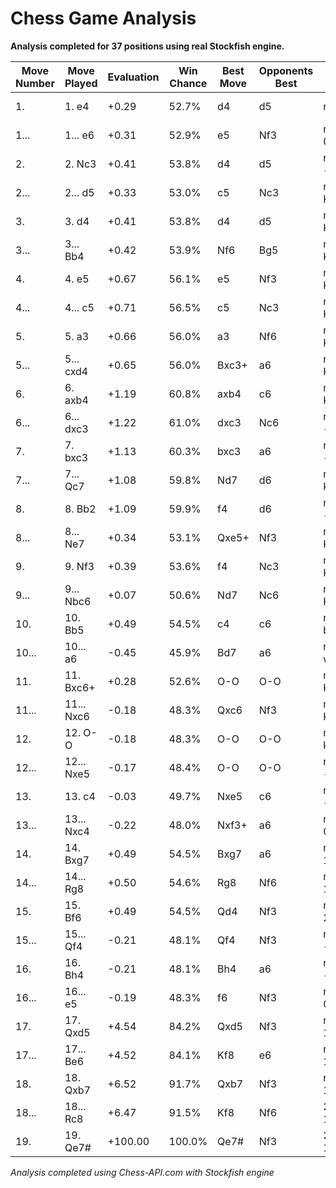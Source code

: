# Chess Game Analysis

**Analysis completed for 37 positions using real Stockfish engine.**

| Move Number | Move Played | Evaluation | Win Chance | Best Move | Opponents Best | FEN | Continuation |
|-------------|-------------|------------|------------|-----------|----------------|-----|-------------|
| 1. | 1. e4 | +0.29 | 52.7% | d4 | d5 | rnbqkbnr/pppppppp/8/8/4P3/8/PPPP1PPP/RNBQKBNR b KQkq - 0 1 | d7d5 c2c4 e7e6 g1f3 |
| 1... | 1... e6 | +0.31 | 52.9% | e5 | Nf3 | rnbqkbnr/pppp1ppp/4p3/8/4P3/8/PPPP1PPP/RNBQKBNR w KQkq - 0 2 | g1f3 |
| 2. | 2. Nc3 | +0.41 | 53.8% | d4 | d5 | rnbqkbnr/pppp1ppp/4p3/8/4P3/2N5/PPPP1PPP/R1BQKBNR b KQkq - 1 2 | d7d5 b1c3 g8f6 c1g5 |
| 2... | 2... d5 | +0.33 | 53.0% | c5 | Nc3 | rnbqkbnr/ppp2ppp/4p3/3p4/4P3/2N5/PPPP1PPP/R1BQKBNR w KQkq - 0 3 |  |
| 3. | 3. d4 | +0.41 | 53.8% | d4 | d5 | rnbqkbnr/ppp2ppp/4p3/3p4/3PP3/2N5/PPP2PPP/R1BQKBNR b KQkq - 0 3 |  |
| 3... | 3... Bb4 | +0.42 | 53.9% | Nf6 | Bg5 | rnbqk1nr/ppp2ppp/4p3/3p4/1b1PP3/2N5/PPP2PPP/R1BQKBNR w KQkq - 1 4 |  |
| 4. | 4. e5 | +0.67 | 56.1% | e5 | Nf3 | rnbqk1nr/ppp2ppp/4p3/3pP3/1b1P4/2N5/PPP2PPP/R1BQKBNR b KQkq - 0 4 | c7c5 a2a3 b4c3 b2c3 |
| 4... | 4... c5 | +0.71 | 56.5% | c5 | Nc3 | rnbqk1nr/pp3ppp/4p3/2ppP3/1b1P4/2N5/PPP2PPP/R1BQKBNR w KQkq - 0 5 | a2a3 |
| 5. | 5. a3 | +0.66 | 56.0% | a3 | Nf6 | rnbqk1nr/pp3ppp/4p3/2ppP3/1b1P4/P1N5/1PP2PPP/R1BQKBNR b KQkq - 0 5 | b4c3 b2c3 g8e7 d1g4 |
| 5... | 5... cxd4 | +0.65 | 56.0% | Bxc3+ | a6 | rnbqk1nr/pp3ppp/4p3/3pP3/1b1p4/P1N5/1PP2PPP/R1BQKBNR w KQkq - 0 6 | b2c3 g8e7 d1g4 d8c7 |
| 6. | 6. axb4 | +1.19 | 60.8% | axb4 | c6 | rnbqk1nr/pp3ppp/4p3/3pP3/1P1p4/2N5/1PP2PPP/R1BQKBNR b KQkq - 0 6 |  |
| 6... | 6... dxc3 | +1.22 | 61.0% | dxc3 | Nc6 | rnbqk1nr/pp3ppp/4p3/3pP3/1P6/2p5/1PP2PPP/R1BQKBNR w KQkq - 0 7 | b2c3 g8e7 f2f4 b8d7 |
| 7. | 7. bxc3 | +1.13 | 60.3% | bxc3 | a6 | rnbqk1nr/pp3ppp/4p3/3pP3/1P6/2P5/2P2PPP/R1BQKBNR b KQkq - 0 7 | b8d7 f2f4 d8c7 f1d3 |
| 7... | 7... Qc7 | +1.08 | 59.8% | Nd7 | d6 | rnb1k1nr/ppq2ppp/4p3/3pP3/1P6/2P5/2P2PPP/R1BQKBNR w KQkq - 1 8 | f2f4 g8e7 f1d3 d8c7 |
| 8. | 8. Bb2 | +1.09 | 59.9% | f4 | d6 | rnb1k1nr/ppq2ppp/4p3/3pP3/1P6/2P5/1BP2PPP/R2QKBNR b KQkq - 2 8 | b8d7 g1f3 g8e7 f1d3 |
| 8... | 8... Ne7 | +0.34 | 53.1% | Qxe5+ | Nf3 | rnb1k2r/ppq1nppp/4p3/3pP3/1P6/2P5/1BP2PPP/R2QKBNR w KQkq - 3 9 | f1e2 g8e7 g1f3 e5c7 |
| 9. | 9. Nf3 | +0.39 | 53.6% | f4 | Nc3 | rnb1k2r/ppq1nppp/4p3/3pP3/1P6/2P2N2/1BP2PPP/R2QKB1R b KQkq - 4 9 | b8d7 d1g4 e8g8 f1d3 |
| 9... | 9... Nbc6 | +0.07 | 50.6% | Nd7 | Nc6 | r1b1k2r/ppq1nppp/2n1p3/3pP3/1P6/2P2N2/1BP2PPP/R2QKB1R w KQkq - 5 10 | f1b5 e8g8 d1e2 e7g6 |
| 10. | 10. Bb5 | +0.49 | 54.5% | c4 | c6 | r1b1k2r/ppq1nppp/2n1p3/1B1pP3/1P6/2P2N2/1BP2PPP/R2QK2R b KQkq - 6 10 |  |
| 10... | 10... a6 | -0.45 | 45.9% | Bd7 | a6 | r1b1k2r/1pq1nppp/p1n1p3/1B1pP3/1P6/2P2N2/1BP2PPP/R2QK2R w KQkq - 0 11 | d1e2 e8g8 b5d3 e7g6 |
| 11. | 11. Bxc6+ | +0.28 | 52.6% | O-O | O-O | r1b1k2r/1pq1nppp/p1B1p3/3pP3/1P6/2P2N2/1BP2PPP/R2QK2R b KQkq - 0 11 | e8g8 f1e1 c8d7 b5d3 |
| 11... | 11... Nxc6 | -0.18 | 48.3% | Qxc6 | Nf3 | r1b1k2r/1pq2ppp/p1n1p3/3pP3/1P6/2P2N2/1BP2PPP/R2QK2R w KQkq - 0 12 | a1a3 c8d7 e1g1 e8g8 |
| 12. | 12. O-O | -0.18 | 48.3% | O-O | O-O | r1b1k2r/1pq2ppp/p1n1p3/3pP3/1P6/2P2N2/1BP2PPP/R2Q1RK1 b kq - 1 12 | e8g8 f1e1 c6e7 b2c1 |
| 12... | 12... Nxe5 | -0.17 | 48.4% | O-O | O-O | r1b1k2r/1pq2ppp/p3p3/3pn3/1P6/2P2N2/1BP2PPP/R2Q1RK1 w kq - 0 13 |  |
| 13. | 13. c4 | -0.03 | 49.7% | Nxe5 | c6 | r1b1k2r/1pq2ppp/p3p3/3pn3/1PP5/5N2/1BP2PPP/R2Q1RK1 b kq - 0 13 | c7e5 f1e1 e5f6 d1d5 |
| 13... | 13... Nxc4 | -0.22 | 48.0% | Nxf3+ | a6 | r1b1k2r/1pq2ppp/p3p3/3p4/1Pn5/5N2/1BP2PPP/R2Q1RK1 w kq - 0 14 | d1f3 e8g8 f3c3 d5d4 |
| 14. | 14. Bxg7 | +0.49 | 54.5% | Bxg7 | a6 | r1b1k2r/1pq2pBp/p3p3/3p4/1Pn5/5N2/2P2PPP/R2Q1RK1 b kq - 0 14 | h8g8 d1d4 c7b6 d4f6 |
| 14... | 14... Rg8 | +0.50 | 54.6% | Rg8 | Nf6 | r1b1k1r1/1pq2pBp/p3p3/3p4/1Pn5/5N2/2P2PPP/R2Q1RK1 w q - 1 15 | d1d4 |
| 15. | 15. Bf6 | +0.49 | 54.5% | Qd4 | Nf3 | r1b1k1r1/1pq2p1p/p3pB2/3p4/1Pn5/5N2/2P2PPP/R2Q1RK1 b q - 2 15 | c7b6 d4f6 e6e5 f6b6 |
| 15... | 15... Qf4 | -0.21 | 48.1% | Qf4 | Nf3 | r1b1k1r1/1p3p1p/p3pB2/3p4/1Pn2q2/5N2/2P2PPP/R2Q1RK1 w q - 3 16 | f6h4 f7f6 f1e1 e8f7 |
| 16. | 16. Bh4 | -0.21 | 48.1% | Bh4 | a6 | r1b1k1r1/1p3p1p/p3p3/3p4/1Pn2q1B/5N2/2P2PPP/R2Q1RK1 b q - 4 16 | f7f6 h4g3 f4h6 f1e1 |
| 16... | 16... e5 | -0.19 | 48.3% | f6 | Nf3 | r1b1k1r1/1p3p1p/p7/3pp3/1Pn2q1B/5N2/2P2PPP/R2Q1RK1 w q - 0 17 | f1e1 |
| 17. | 17. Qxd5 | +4.54 | 84.2% | Qxd5 | Nf3 | r1b1k1r1/1p3p1p/p7/3Qp3/1Pn2q1B/5N2/2P2PPP/R4RK1 b q - 0 17 | e8f8 h4g3 f4g4 f3e5 |
| 17... | 17... Be6 | +4.52 | 84.1% | Kf8 | e6 | r3k1r1/1p3p1p/p3b3/3Qp3/1Pn2q1B/5N2/2P2PPP/R4RK1 w q - 1 18 | h4g3 f4g4 f3e5 c4e5 |
| 18. | 18. Qxb7 | +6.52 | 91.7% | Qxb7 | Nf3 | r3k1r1/1Q3p1p/p3b3/4p3/1Pn2q1B/5N2/2P2PPP/R4RK1 b q - 0 18 | e8f8 b7a8 f8g7 a8b7 |
| 18... | 18... Rc8 | +6.47 | 91.5% | Kf8 | Nf6 | 2r1k1r1/1Q3p1p/p3b3/4p3/1Pn2q1B/5N2/2P2PPP/R4RK1 w - - 1 19 | b7a8 f8g7 a8b7 g8c8 |
| 19. | 19. Qe7# | +100.00 | 100.0% | Qe7# | Nf3 | 2r1k1r1/4Qp1p/p3b3/4p3/1Pn2q1B/5N2/2P2PPP/R4RK1 b - - 2 19 |  |

*Analysis completed using Chess-API.com with Stockfish engine*